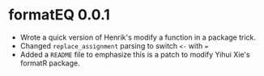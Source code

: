 # formatEQ 0.0.1

* Wrote a quick version of Henrik's modify a function in a package trick.
* Changed `replace_assignment` parsing to switch `<-` with `=`
* Added a `README` file to emphasize this is a patch to modify Yihui Xie's
  formatR package.
